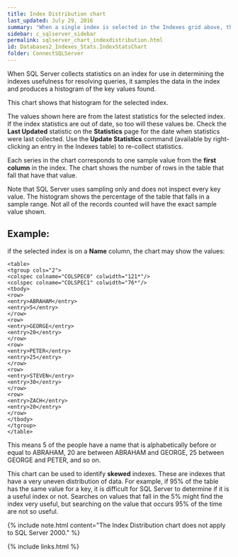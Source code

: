 ```yaml
---
title: Index Distribution chart
last_updated: July 29, 2016
summary: "When a single index is selected in the Indexes grid above, the Index Distribution chart shows the index distribution histogram for the selected index."
sidebar: c_sqlserver_sidebar
permalink: sqlserver_chart_indexdistribution.html
id: Databases2_Indexes_Stats.IndexStatsChart
folder: ConnectSQLServer
---
```


When SQL Server collects statistics on an index for use in determining the indexes usefulness for resolving queries, it samples the data in the index and produces a histogram of the key values found.

This chart shows that histogram for the selected index.

The values shown here are from the latest statistics for the selected index. If the index statistics are out of date, so too will these values be. Check the **Last Updated** statistic on the **Statistics** page for the date when statistics were last collected. Use the **Update Statistics** command (available by right-clicking an entry in the Indexes table) to re-collect statistics.

Each series in the chart corresponds to one sample value from the **first column** in the index. The chart shows the number of rows in the table that fall that have that value.

Note that SQL Server uses sampling only and does not inspect every key value. The histogram shows the percentage of the table that falls in a sample range. Not all of the records counted will have the exact sample value shown.


## Example:

if the selected index is on a **Name** column, the chart may show the values:

```
<table>
<tgroup cols="2">
<colspec colname="COLSPEC0" colwidth="121*"/>
<colspec colname="COLSPEC1" colwidth="76*"/>
<tbody>
<row>
<entry>ABRAHAM</entry>
<entry>5</entry>
</row>
<row>
<entry>GEORGE</entry>
<entry>20</entry>
</row>
<row>
<entry>PETER</entry>
<entry>25</entry>
</row>
<row>
<entry>STEVEN</entry>
<entry>30</entry>
</row>
<row>
<entry>ZACH</entry>
<entry>20</entry>
</row>
</tbody>
</tgroup>
</table>
```

This means 5 of the people have a name that is alphabetically before or equal to ABRAHAM, 20 are between ABRAHAM and GEORGE, 25 between GEORGE and PETER, and so on.

This chart can be used to identify **skewed** indexes. These are indexes that have a very uneven distribution of data. For example, if 95% of the table has the same value for a key, it is difficult for SQL Server to determine if it is a useful index or not. Searches on values that fall in the 5% might find the index very useful, but searching on the value that occurs 95% of the time are not so useful.

{% include note.html content="The Index Distribution chart does not apply to SQL Server 2000." %}



{% include links.html %}
